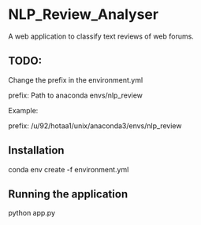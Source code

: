 # NLP_Review_Analyser
A web application to classify text reviews of web forums. 


## TODO:
Change the prefix in the environment.yml


prefix: Path to anaconda envs/nlp_review

Example:

prefix: /u/92/hotaa1/unix/anaconda3/envs/nlp_review




## Installation
conda env create -f environment.yml


## Running the application

python app.py
